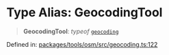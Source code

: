 # Type Alias: GeocodingTool

> **GeocodingTool**: *typeof* [`geocoding`](../variables/geocoding.md)

Defined in: [packages/tools/osm/src/geocoding.ts:122](https://github.com/geodaopenjs/openassistant/blob/0a6a7e7306d75a25dc968b3117f04cb7bd613bec/packages/tools/osm/src/geocoding.ts#L122)
